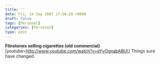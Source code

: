 ```yaml
---
title: ''
date: Fri, 14 Sep 2007 17:50:20 +0000
draft: false
tags: [Personal]
categories: [Personal]
type: post
---
```


**Flinstones selling cigarettes (old commercial)** \[youtube=http://www.youtube.com/watch?v=eYvOgnabABU\]
Things sure have changed.